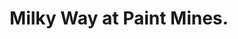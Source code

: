 ---
title: "Milky Way at Paint Mines."
type: Milky Way
tags: ["milky way"]
description: "The Milky Way looms over a field by the Paint Mines in Colorado."
image: /assets/images/gallery/milkyway-field/thumb.jpg
telescope: Sony ILCE-6300
length: "16mm"
aperture: "4.57mm"
folder: milkyway-field
exposure: 10
lights: 5
sessions: 1
firstCapture: 2021-10-16
lastCapture:
noannotations: true
---